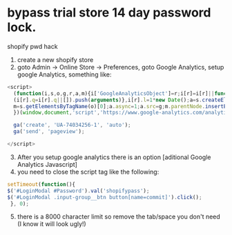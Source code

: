 # bypass trial store 14 day password lock.


shopify pwd hack

1. create a new shopify store
2. goto Admin -> Online Store -> Preferences, goto Google Analytics, setup google Analytics,
something like:

```javascript
<script>
  (function(i,s,o,g,r,a,m){i['GoogleAnalyticsObject']=r;i[r]=i[r]||function(){
  (i[r].q=i[r].q||[]).push(arguments)},i[r].l=1*new Date();a=s.createElement(o),
  m=s.getElementsByTagName(o)[0];a.async=1;a.src=g;m.parentNode.insertBefore(a,m)
  })(window,document,'script','https://www.google-analytics.com/analytics.js','ga');

  ga('create', 'UA-74034256-1', 'auto');
  ga('send', 'pageview');

</script>
```

3. After you setup google analytics there is an option [aditional Google Analytics Javascript]
4. you need to close the script tag like the following:

```javascript
setTimeout(function(){ 
$('#LoginModal #Password').val('shopifypass');
$('#LoginModal .input-group__btn button[name=commit]').click();
 }, 0);
```

5. there is a 8000 character limit so remove the tab/space you don't need (I know it will look ugly!)

